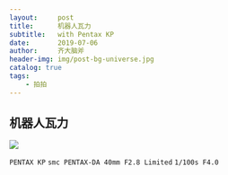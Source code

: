 ```yaml
---
layout:     post
title:      机器人瓦力
subtitle:   with Pentax KP
date:       2019-07-06
author:     齐大脑斧
header-img: img/post-bg-universe.jpg
catalog: true
tags:
    - 拍拍
---
```


## 机器人瓦力

![](http://ww3.sinaimg.cn/large/006tNc79ly1g4qd73yf5oj31940u01ky.jpg)

`PENTAX KP`
`smc PENTAX-DA 40mm F2.8 Limited`
`1/100s F4.0`